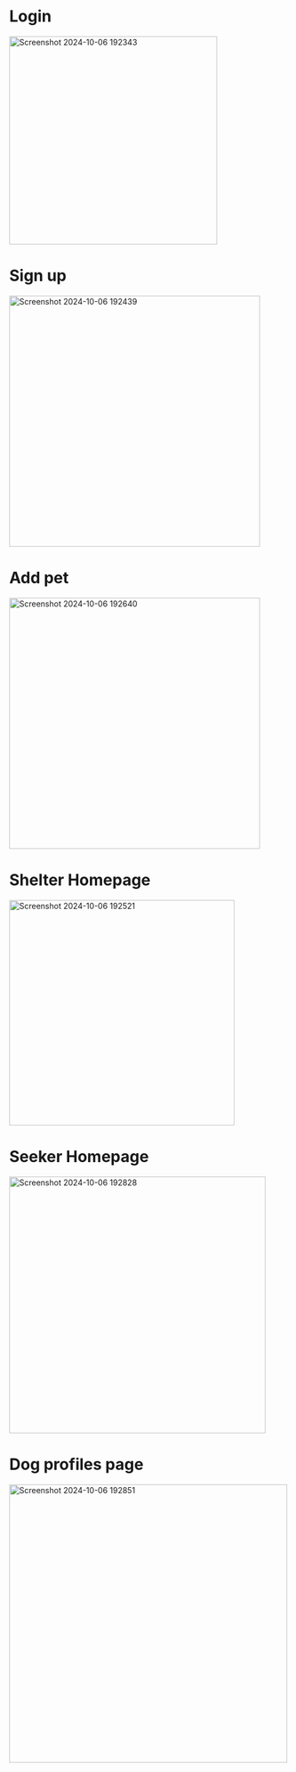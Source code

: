 # Login
<img width="374" alt="Screenshot 2024-10-06 192343" src="https://github.com/user-attachments/assets/6c0e877a-a925-4ef9-9980-52ee400922f7"><br>
# Sign up
<img width="451" alt="Screenshot 2024-10-06 192439" src="https://github.com/user-attachments/assets/d9a82422-cc7f-460c-98d4-182b1ce8e1f1"><br>
# Add pet
<img width="451" alt="Screenshot 2024-10-06 192640" src="https://github.com/user-attachments/assets/ef2dbe37-247f-4612-8ec6-cd5bca3fe2e7"><br>
# Shelter Homepage
<img width="405" alt="Screenshot 2024-10-06 192521" src="https://github.com/user-attachments/assets/ac327232-ea6f-4d6b-8568-80b32db6f6b6"><br>
# Seeker Homepage
<img width="461" alt="Screenshot 2024-10-06 192828" src="https://github.com/user-attachments/assets/a9fbc348-7bee-46a5-a692-de5605151b5a"><br>
# Dog profiles page
<img width="500" alt="Screenshot 2024-10-06 192851" src="https://github.com/user-attachments/assets/f003033e-e3e8-4750-b7d4-297a0ab19ce0"><br>


